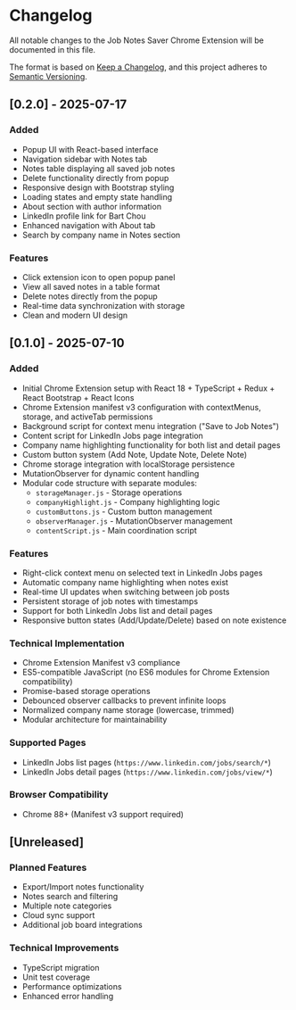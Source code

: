 # Changelog

All notable changes to the Job Notes Saver Chrome Extension will be documented in this file.

The format is based on [Keep a Changelog](https://keepachangelog.com/en/1.0.0/),
and this project adheres to [Semantic Versioning](https://semver.org/spec/v2.0.0.html).



## [0.2.0] - 2025-07-17

### Added
- Popup UI with React-based interface
- Navigation sidebar with Notes tab
- Notes table displaying all saved job notes
- Delete functionality directly from popup
- Responsive design with Bootstrap styling
- Loading states and empty state handling
- About section with author information
- LinkedIn profile link for Bart Chou
- Enhanced navigation with About tab
- Search by company name in Notes section

### Features
- Click extension icon to open popup panel
- View all saved notes in a table format
- Delete notes directly from the popup
- Real-time data synchronization with storage
- Clean and modern UI design

## [0.1.0] - 2025-07-10

### Added
- Initial Chrome Extension setup with React 18 + TypeScript + Redux + React Bootstrap + React Icons
- Chrome Extension manifest v3 configuration with contextMenus, storage, and activeTab permissions
- Background script for context menu integration ("Save to Job Notes")
- Content script for LinkedIn Jobs page integration
- Company name highlighting functionality for both list and detail pages
- Custom button system (Add Note, Update Note, Delete Note)
- Chrome storage integration with localStorage persistence
- MutationObserver for dynamic content handling
- Modular code structure with separate modules:
  - `storageManager.js` - Storage operations
  - `companyHighlight.js` - Company highlighting logic
  - `customButtons.js` - Custom button management
  - `observerManager.js` - MutationObserver management
  - `contentScript.js` - Main coordination script

### Features
- Right-click context menu on selected text in LinkedIn Jobs pages
- Automatic company name highlighting when notes exist
- Real-time UI updates when switching between job posts
- Persistent storage of job notes with timestamps
- Support for both LinkedIn Jobs list and detail pages
- Responsive button states (Add/Update/Delete) based on note existence

### Technical Implementation
- Chrome Extension Manifest v3 compliance
- ES5-compatible JavaScript (no ES6 modules for Chrome Extension compatibility)
- Promise-based storage operations
- Debounced observer callbacks to prevent infinite loops
- Normalized company name storage (lowercase, trimmed)
- Modular architecture for maintainability

### Supported Pages
- LinkedIn Jobs list pages (`https://www.linkedin.com/jobs/search/*`)
- LinkedIn Jobs detail pages (`https://www.linkedin.com/jobs/view/*`)

### Browser Compatibility
- Chrome 88+ (Manifest v3 support required)

## [Unreleased]

### Planned Features
- Export/Import notes functionality
- Notes search and filtering
- Multiple note categories
- Cloud sync support
- Additional job board integrations

### Technical Improvements
- TypeScript migration
- Unit test coverage
- Performance optimizations
- Enhanced error handling 